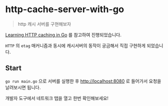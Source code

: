 # http-cache-server-with-go

> http 캐시 서버를 구현해보자

[Learning HTTP caching in Go](https://www.sanarias.com/blog/115LearningHTTPcachinginGo) 를 참고하여 진행되었습니다.

`HTTP` 의 `etag` 매커니즘과 동시에 캐시서버의 동작이 궁금해서 직접 구현하게 되었습니다.

## Start

`go run main.go` 으로 서버를 실행한 후 [http://localhost:8080](http://localhost:8080) 로 들어가서 요청을 날려보시면 됩니다.

개발자 도구에서 네트워크 탭을 열고 한번 확인해보세요!
